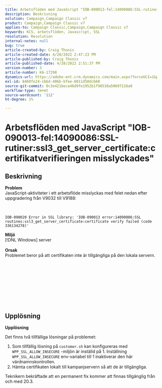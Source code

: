 ```yaml
---
title: Arbetsflöden med JavaScript "IOB-090013-fel:14090086:SSL-rutiner:ssl3_get_server_certificate:certifikatverifieringen misslyckades"
description: Beskrivning
solution: Campaign,Campaign Classic v7
product: Campaign,Campaign Classic v7
applies-to: Campaign Classic,Campaign,Campaign Classic v7
keywords: KCS, arbetsflöden, Javascript, SSL
resolution: Resolution
internal-notes: null
bug: true
article-created-by: Craig Thonis
article-created-date: 4/28/2022 2:47:23 PM
article-published-by: Craig Thonis
article-published-date: 4/28/2022 2:51:37 PM
version-number: 3
article-number: KA-17298
dynamics-url: https://adobe-ent.crm.dynamics.com/main.aspx?forceUCI=1&pagetype=entityrecord&etn=knowledgearticle&id=d9951f1b-02c7-ec11-a7b6-0022480a10ee
exl-id: 8460fe24-cb6d-406b-bfee-8011d50dcb60
source-git-commit: 0c3e421beca46d9fe1952b1f98538a50697216a0
workflow-type: tm+mt
source-wordcount: '112'
ht-degree: 1%

---
```


# Arbetsflöden med JavaScript &quot;IOB-090013-fel:14090086:SSL-rutiner:ssl3_get_server_certificate:certifikatverifieringen misslyckades&quot;

## Beskrivning

<b>Problem</b>
<br>JavaScript-aktiviteter i ett arbetsflöde misslyckas med felet nedan efter uppgradering från V9032 till V9188: <br><br><br>

```
IOB-090020 Error in SSL library: 'IOB-090013 error:14090086:SSL routines:ssl3_get_server_certificate:certificate verify failed (code 336134278)'
```


<b>Miljö</b>
<br>[!DNL Windows] server<br><br>
<b>Orsak</b>
<br>Problemet beror på att certifikaten inte är tillgängliga på den lokala servern.<br><br> <br>

<br><br><br> <br><br> 

## Upplösning


<b>Upplösning</b>

Det finns två tillfälliga lösningar på problemet:
1. Som tillfällig lösning på `customer.sh` kan konfigureras med `WPP_SSL_ALLOW_INSECURE` -miljön är inställd på 1. Inställning `WPP_SSL_ALLOW_INSECURE` env-variabel till 1 inaktiverar den här värdnamnskontrollen. 
2. Hämta certifikaten lokalt till kampanjservern så att de är tillgängliga.

Teknikern bekräftade att en permanent fix kommer att finnas tillgänglig från och med 20.3.
